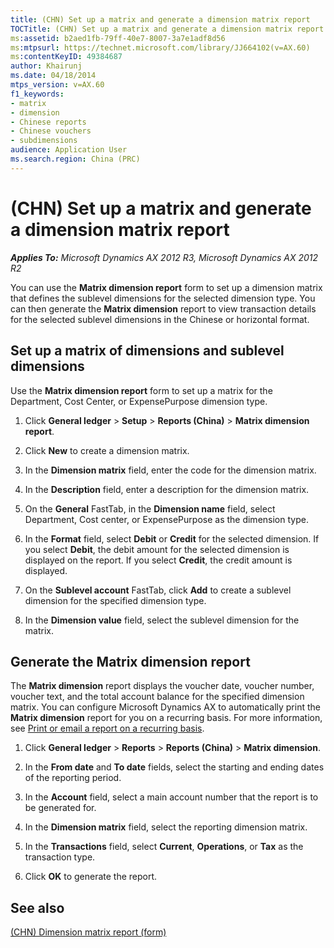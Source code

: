 ```yaml
---
title: (CHN) Set up a matrix and generate a dimension matrix report
TOCTitle: (CHN) Set up a matrix and generate a dimension matrix report
ms:assetid: b2aed1fb-79ff-40e7-8007-3a7e1adf8d56
ms:mtpsurl: https://technet.microsoft.com/library/JJ664102(v=AX.60)
ms:contentKeyID: 49384687
author: Khairunj
ms.date: 04/18/2014
mtps_version: v=AX.60
f1_keywords:
- matrix
- dimension
- Chinese reports
- Chinese vouchers
- subdimensions
audience: Application User
ms.search.region: China (PRC)
---
```


# (CHN) Set up a matrix and generate a dimension matrix report 


_**Applies To:** Microsoft Dynamics AX 2012 R3, Microsoft Dynamics AX 2012 R2_

You can use the **Matrix dimension report** form to set up a dimension matrix that defines the sublevel dimensions for the selected dimension type. You can then generate the **Matrix dimension** report to view transaction details for the selected sublevel dimensions in the Chinese or horizontal format.

## Set up a matrix of dimensions and sublevel dimensions

Use the **Matrix dimension report** form to set up a matrix for the Department, Cost Center, or ExpensePurpose dimension type.

1.  Click **General ledger** \> **Setup** \> **Reports (China)** \> **Matrix dimension report**.

2.  Click **New** to create a dimension matrix.

3.  In the **Dimension matrix** field, enter the code for the dimension matrix.

4.  In the **Description** field, enter a description for the dimension matrix.

5.  On the **General** FastTab, in the **Dimension name** field, select Department, Cost center, or ExpensePurpose as the dimension type.

6.  In the **Format** field, select **Debit** or **Credit** for the selected dimension. If you select **Debit**, the debit amount for the selected dimension is displayed on the report. If you select **Credit**, the credit amount is displayed.

7.  On the **Sublevel account** FastTab, click **Add** to create a sublevel dimension for the specified dimension type.

8.  In the **Dimension value** field, select the sublevel dimension for the matrix.

## Generate the Matrix dimension report

The **Matrix dimension** report displays the voucher date, voucher number, voucher text, and the total account balance for the specified dimension matrix. You can configure Microsoft Dynamics AX to automatically print the **Matrix dimension** report for you on a recurring basis. For more information, see [Print or email a report on a recurring basis](print-or-email-a-report-on-a-recurring-basis.md).

1.  Click **General ledger** \> **Reports** \> **Reports (China)** \> **Matrix dimension**.

2.  In the **From date** and **To date** fields, select the starting and ending dates of the reporting period.

3.  In the **Account** field, select a main account number that the report is to be generated for.

4.  In the **Dimension matrix** field, select the reporting dimension matrix.

5.  In the **Transactions** field, select **Current**, **Operations**, or **Tax** as the transaction type.

6.  Click **OK** to generate the report.

## See also

[(CHN) Dimension matrix report (form)](https://technet.microsoft.com/library/jj663994\(v=ax.60\))

  


